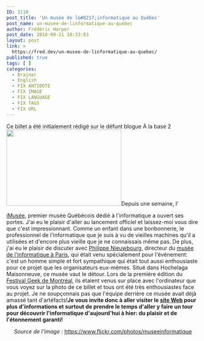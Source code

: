 ```yaml
---
ID: 3118
post_title: 'Un musée de l&#8217;informatique au Québec'
post_name: un-musee-de-linformatique-au-quebec
author: Frédéric Harper
post_date: 2010-09-21 18:33:03
layout: post
link: >
  https://fred.dev/un-musee-de-linformatique-au-quebec/
published: true
tags: [ ]
categories:
  - Brainer
  - English
  - FIX ANTIDOTE
  - FIX IMAGE
  - FIX LANGUAGE
  - FIX TAGS
  - FIX URL
---
```

<div id="deadblog">
  Ce billet a été initialement rédigé sur le défunt blogue À la base 2
</div><img title="3820009053_681017e481_b" src="http://fred.dev/wp-content/uploads/2010/09/3820009053_681017e481_b-300x199.jpg" alt="" width="300" height="199"/À l'è re de l' informatique, tout va trè s vite. Je suis dans le domaine depuis10 ans( en tant que professionnel, mais j' y mets le nez depuis bien plus longtemps) et j' ai vu des changements drastiques dans le milieu. Je me plais souventà dire que la technologie se metà jour plus rapidement que l' on peut la suivre. Dans ce cas, comme tout va si vite, en perdons-nous des bouts? Est-ce que nos petits enfants pourront voir dans un livre d' histoire le commodore64 sur lequel j' ai joué à Pong quand j'é tais petit? Où connaitront-ils le mot disquette? Dé jà les jeunes d' aujourd' hui( OK, les plus jeunes que moi), n' en ont jamais utilisé! C' est toute l' histoire de l' informatique que nous laissons derriè re nous...< p/>Depuis une semaine, l’

[iMusée][1], premier musée Québécois dédié à l'informatique a ouvert ses portes. J'ai eu le plaisir d'aller au lancement officiel et laissez-moi vous dire que c'est impressionnant. Comme un enfant dans une bonbonnerie, le professionnel de l'informatique que je suis à vu de vieilles machines qu'il a utilisées et d'encore plus vieille que je ne connaissais même pas. De plus, j'ai eu le plaisir de discuter avec [Philippe Nieuwbourg][2], directeur du [musée de l'informatique à Paris][3], qui était venu spécialement pour l'événement: c'est un homme simple et fort sympathique qui était tout aussi enthousiaste pour ce projet que les organisateurs eux-mêmes. Situé dans Hochelaga Maisonneuve, ce musée vaut le détour. Lors de la première édition du [Festival Geek de Montréal][4], ils étaient venus sur place avec l'ordinateur que vous voyez sur la photo de ce billet et tous ont été très enthousiastes face au projet. Je ne soupçonnais pas que l'équipe derrière ce musée avait déjà amassé tant d'artéfacts!**Je vous invite donc à aller visiter le [site Web][1] pour plus d'informations et surtout de prendre le temps d'aller y faire un tour pour découvrir l'informatique d'aujourd'hui à hier: du plaisir et de l'étonnement garanti!**<p style="text-align:center">
  <em>Source de l'image : </em><a title="Site Web de l'image" href="https://www.flickr.com/photos/museeinformatique">https://www.flickr.com/photos/museeinformatique</a>
</p>

 [1]: https://www.imusee.org "Site Web du iMusée"
 [2]: https://www.nieuwbourg.com/ "Site Web de Philippe Nieuwbourg"
 [3]: https://www.museeinformatique.fr/ "Site Web du Musée de l'informatique à Paris"
 [4]: https://geekfestmtl.com "Site Web du Festival Geek de Montréal"